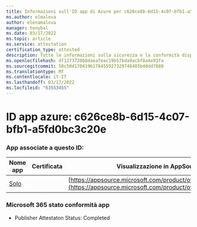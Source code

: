 ```yaml
---
title: Informazioni sull'ID app di Azure per c626ce8b-6d15-4c07-bfb1-a5fd0bc3c20e
ms.author: elmalova
author: elenamalova
manager: tonybal
ms.date: 03/17/2022
ms.topic: article
ms.service: attestation
certification_type: attested
description: Tutte le informazioni sulla sicurezza e la conformità disponibili per c626ce8b-6d15-4c07-bfb1-a5fd0bc3c20e.
ms.openlocfilehash: df1273720b8daea7eac19b57bda9acbf8a4e93fa
ms.sourcegitcommit: 58c50d1704196178455927329748485b40dd7880
ms.translationtype: MT
ms.contentlocale: it-IT
ms.lasthandoff: 03/17/2022
ms.locfileid: "63553455"
---
```

# <a name="azure-app-id-c626ce8b-6d15-4c07-bfb1-a5fd0bc3c20e"></a>ID app azure: c626ce8b-6d15-4c07-bfb1-a5fd0bc3c20e


### <a name="apps-associated-with-this-id"></a>App associate a questo ID:
| **Nome app** | **Certificata** | **Visualizzazione in AppSource** |
|--------------|---------------|-----------------------|
| [Solo](../forward/WA200003826.md) |  | [https://appsource.microsoft.com/product/office/WA200003826](https://appsource.microsoft.com/product/office/WA200003826) |

### <a name="microsoft-365-app-compliance-status"></a>Microsoft 365 stato conformità app
- Publisher Attestaton Status: Completed
